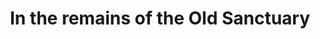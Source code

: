 ---
title: "In the remains of the Old Sanctuary"
picture: /assets/camera-roll/2016/09/2016-09-12-in-the-remains-of-the-old-sanctuary/20160912_003500813_iOS.jpg
thumbnail: /assets/camera-roll/2016/09/2016-09-12-in-the-remains-of-the-old-sanctuary/20160912_003500813_iOS-thumbnail.jpg
related:
  - Seattle_-_Old_Temple_De_Hirsch.jpg
  - Temple De Hirsch Sinai (en.wikipedia.org)
tags:
  - Capitol Hill
  - photograph
  - looking down
  - leaf
  - rusted
  - Temple De Hirsch Sinai
  - Seattle
  - favorite photo
---